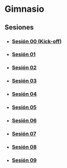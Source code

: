 # Gimnasio

## Sesiones

- ### [Sesión 00 (Kick-off)](./session-00/README.md)

- ### [Sesión 01](./session-01/README.md)

- ### [Sesión 02](./session-02/README.md)

- ### [Sesión 03](./session-03/README.md)

- ### [Sesión 04](./session-04/README.md)

- ### [Sesión 05](./session-05/README.md)

- ### [Sesión 06](./session-06/README.md)

- ### [Sesión 07](./session-07/README.md)

- ### [Sesión 08](./session-08/README.md)

- ### [Sesión 09](./session-09/README.md)
